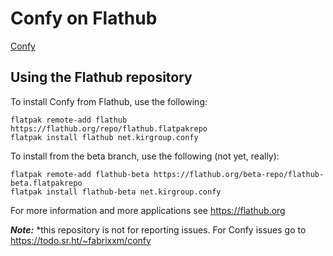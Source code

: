 # Confy on Flathub

[Confy](https://git.sr.ht/~fabrixxm/confy)

Using the Flathub repository
----------------------------

To install Confy from Flathub, use the following:
```
flatpak remote-add flathub https://flathub.org/repo/flathub.flatpakrepo
flatpak install flathub net.kirgroup.confy
```

To install from the beta branch, use the following (not yet, really):
```
flatpak remote-add flathub-beta https://flathub.org/beta-repo/flathub-beta.flatpakrepo
flatpak install flathub-beta net.kirgroup.confy
```

For more information and more applications see https://flathub.org


***Note:*** *this repository is not for reporting issues.
For Confy issues go to https://todo.sr.ht/~fabrixxm/confy
